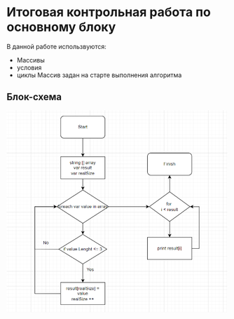 # Итоговая контрольная работа по основному блоку
В данной работе использвуются:
* Массивы
* условия
* циклы
Массив задан на старте выполнения алгоритма
## Блок-схема

![block-shema](block-diagram.png)